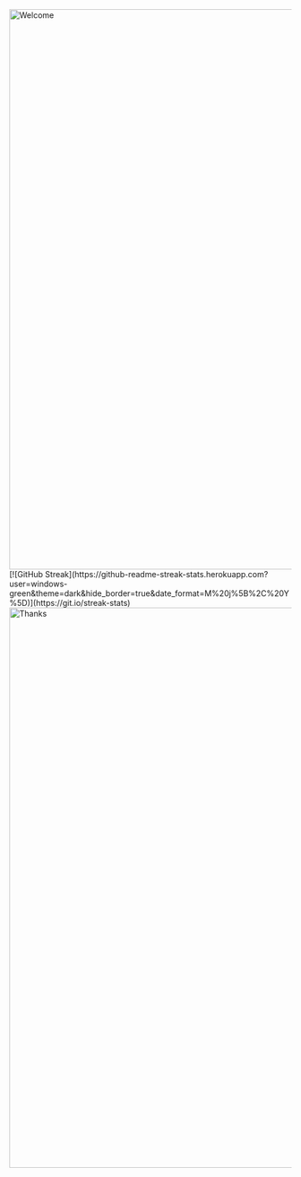 <img align="right" alt="Welcome" width="1000" src="https://media3.giphy.com/media/6uhvLCU5WcHZBIuxIu/giphy.gif">
[![GitHub Streak](https://github-readme-streak-stats.herokuapp.com?user=windows-green&theme=dark&hide_border=true&date_format=M%20j%5B%2C%20Y%5D)](https://git.io/streak-stats)



<img align="right" alt="Thanks" width="1000" src="https://media4.giphy.com/media/BoTSeIlUDcA3JWeWFQ/giphy.gif">
